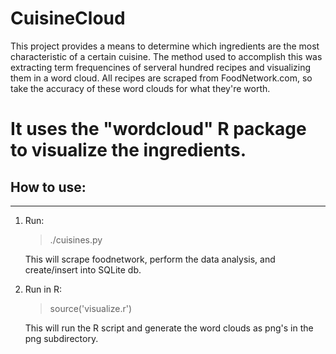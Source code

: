# CuisineCloud

This project provides a means to determine which ingredients are the most characteristic of a certain cuisine. The method used to accomplish this was extracting term frequencines of serveral hundred recipes and visualizing them in a word cloud. All recipes are scraped from FoodNetwork.com, so take the accuracy of these word clouds for what they're worth.

It uses the "wordcloud" R package to visualize the ingredients.
========

## How to use:
--------

1. Run:

   > ./cuisines.py
   
   This will scrape foodnetwork, perform the data analysis, and create/insert into SQLite db. 

2. Run in R:

   > source('visualize.r')

   This will run the R script and generate the word clouds as png's
   in the png subdirectory.

  
